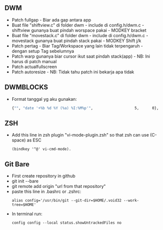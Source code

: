 ## DWM
*   Patch fullgap
        - Biar ada gap antara app
*   Buat file "shiftview.c" di folder dwm
        - include di config.h/dwm.c
        - shiftview gunanya buat pindah worspace pakai
        - MODKEY bracket
*   Buat file "movestack.c" di folder dwm
        - include di config.h/dwm.c
        - movestack gunanya buat pindah stack pakai
        - MODKEY Shift j/k
*   Patch pertag
        - Biar Tag/Workspace yang lain tidak terpengaruh
        - dengan setup Tag sebelumnya
*   Patch warp gunanya biar cursor ikut saat pindah stack(app)
        - NB: Ini harus di patch manual
*   Patch actualfullscreen
*   Patch autoresize
        - NB: Tidak tahu patch ini bekarja apa tidak

## DWMBLOCKS
*   Format tanggal yg aku gunakan:
    ```bash
	{"", "date '+%b %d %Y (%a) %I:%M%p'",					5,		0},
    ```

## ZSH
*   Add this line in zsh plugin "vi-mode-plugin.zsh" so that
    zsh can use (C-space) as ESC
    ```
    (bindkey '^@' vi-cmd-mode).
    ```

## Git Bare
*   First create repository in github
*   git init --bare
*   git remote add origin "url from that repository"
*   paste this line in .bashrc or .zshrc:
    ```
    alias config='/usr/bin/git --git-dir=$HOME/.void32 --work-tree=$HOME'
    ```
*   In terminal run:
    ```
    config config --local status.showUntrackedFiles no
    ```
